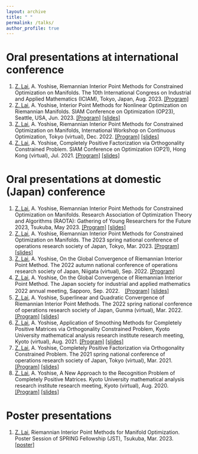 ```yaml
---
layout: archive
title: " "
permalink: /talks/
author_profile: true
---
```


Oral presentations at international conference
======
1. <ins>Z. Lai</ins>, A. Yoshise, Riemannian Interior Point Methods for Constrained Optimization on Manifolds. The 10th International
Congress on Industrial and Applied Mathematics (ICIAM), Tokyo, Japan, Aug. 2023. [[Program]](https://iciam2023.org/registered_data?id=01064)
2. <ins>Z. Lai</ins>, A. Yoshise, Interior Point Methods for Nonlinear Optimization on Riemannian Manifolds. SIAM Conference on Optimization (OP23), Seattle, USA, Jun. 2023. [[Program]](https://meetings.siam.org/sess/dsp_programsess.cfm?SESSIONCODE=75974) [[slides]](https://galvinlai.github.io/academicpages/files/SeattleSIAMOP.pdf)
3. <ins>Z. Lai</ins>, A. Yoshise, Riemannian Interior Point Methods for Constrained Optimization on Manifolds, International Workshop on Continuous Optimization, Tokyo (virtual), Dec. 2022. [[Program]](http://www.opt.c.titech.ac.jp/DecemberWorkshop/schedule.html) [[slides]](https://galvinlai.github.io/academicpages/files/2022_12_4_IWCO.pdf)
4. <ins>Z. Lai</ins>, A. Yoshise, Completely Positive Factorization via Orthogonality Constrained Problem. SIAM Conference on Optimization (OP21), Hong Kong (virtual), Jul. 2021. [[Program]](https://meetings.siam.org/sess/dsp_programsess.cfm?SESSIONCODE=71097) [[slides]](https://galvinlai.github.io/academicpages/files/2021_07_22_SIAM_OP21.pdf)

Oral presentations at domestic (Japan) conference
======

1. <ins>Z. Lai</ins>, A. Yoshise, Riemannian Interior Point Methods for Constrained Optimization on Manifolds. Research Association of Optimization Theory and Algorithms (RAOTA): Gathering of Young Researchers for the Future 2023, Tsukuba, May 2023. [[Program]](https://orsj.org/raota/wp-content/uploads/sites/16/2023/05/tsukuba23program.pdf) [[slides]](https://galvinlai.github.io/academicpages/files/2023_05_20_RAOTA.pdf)
2. <ins>Z. Lai</ins>, A. Yoshise, Riemannian Interior Point Methods for Constrained Optimization on Manifolds. The 2023 spring national conference of operations research society of Japan, Tokyo, Mar. 2023. [[Program]](https://orsj.org/nc2023s/wp-content/uploads/sites/14/2023/01/detail.pdf) [[slides]](https://galvinlai.github.io/academicpages/files/2023_03_07_OR.pdf)
3. <ins>Z. Lai</ins>, A. Yoshise, On the Global Convergence of Riemannian Interior Point Method. The 2022 autumn national conference of operations research society of Japan, Niigata (virtual), Sep. 2022. [[Program]](https://orsj.org/nc2022f/wp-content/uploads/sites/13/2022/09/program2022f.pdf)
4. <ins>Z. Lai</ins>, A. Yoshise, On the Global Convergence of Riemannian Interior Point Method. The Japan society for industrial and applied mathematics 2022 annual meeting, Sapporo, Sep. 2022.　[[Program]](https://conference.wdc-jp.com/jsiam/2022/program/program_flash.html) [[slides]](https://galvinlai.github.io/academicpages/files/2022_09_08_JSIAM2022.pdf)
5. <ins>Z. Lai</ins>, A. Yoshise, Superlinear and Quadratic Convergence of Riemannian Interior Point Methods. The 2022 spring national conference of operations research society of Japan, Gunma (virtual), Mar. 2022. [[Program]](https://orsj.org/nc2022s/wp-content/uploads/sites/12/2022/02/2022s-program_all.pdf) [[slides]](https://galvinlai.github.io/academicpages/files/2022_03_17_OR.pdf)
6. <ins>Z. Lai</ins>, A. Yoshise, Application of Smoothing Methods for Completely Positive Matrices via Orthogonality Constrained Problem, Kyoto University mathematical analysis research institute research meeting, Kyoto (virtual), Aug. 2021. [[Program]](https://sites.google.com/view/rimsoptimization2021/%E3%83%9B%E3%83%BC%E3%83%A0) [[slides]](https://galvinlai.github.io/academicpages/files/2021_08_19_RIMS.pdf)
7. <ins>Z. Lai</ins>, A. Yoshise, Completely Positive Factorization via Orthogonality Constrained Problem. The 2021 spring national conference of operations research society of Japan, Tokyo (virtual), Mar. 2021. [[Program]](https://www.orsj.or.jp/nc/2021s/?page_id=20) [[slides]](https://galvinlai.github.io/academicpages/files/20210302_OR21_spring.pdf)
8. <ins>Z. Lai</ins>, A. Yoshise, A New Approach to the Recognition Problem of Completely Positive Matrices. Kyoto University mathematical analysis research institute research meeting, Kyoto (virtual), Aug. 2020. [[Program]](https://sites.google.com/view/akiyoshishioura/rimsmeeting2020) [[slides]](https://galvinlai.github.io/academicpages/files/RIMSmeeting20200824.pdf)

Poster presentations
======
1. <ins>Z. Lai</ins>, Riemannian Interior Point Methods for Manifold Optimization. Poster Session of SPRING Fellowship (JST), Tsukuba, Mar. 2023. [[poster]](https://galvinlai.github.io/academicpages/files/202130117_poster.pdf)

